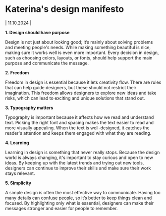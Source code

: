 # **Katerina's design manifesto**
| 11.10.2024 |

**1. Design should have purpose**

Design is not just about looking good; it’s mainly about solving problems and meeting people's needs. While making something beautiful is nice, making sure it works well is even more important. Every decision in design, such as choosing colors, layouts, or fonts, should help support the main purpose and communicate the message.

**2. Freedom**

Freedom in design is essential because it lets creativity flow. There are rules that can help guide designers, but these should not restrict their imagination. This freedom allows designers to explore new ideas and take risks, which can lead to exciting and unique solutions that stand out.

**3. Typography matters**

Typography is important because it affects how we read and understand text. Picking the right font and spacing makes the text easier to read and more visually appealing. When the text is well-designed, it catches the reader's attention and keeps them engaged with what they are reading.

**4. Learning**

Learning in design is something that never really stops. Because the design world is always changing, it's important to stay curious and open to new ideas. By keeping up with the latest trends and trying out new tools, designers can continue to improve their skills and make sure their work stays relevant.

**5. Simplicity**

A simple design is often the most effective way to communicate. Having too many details can confuse people, so it’s better to keep things clean and focused. By highlighting only what is essential, designers can make their messages stronger and easier for people to remember.

